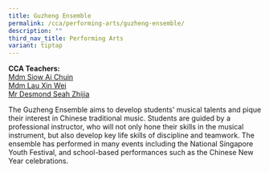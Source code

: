 ```yaml
---
title: Guzheng Ensemble
permalink: /cca/performing-arts/guzheng-ensemble/
description: ""
third_nav_title: Performing Arts
variant: tiptap
---
```

<p><strong>CCA Teachers:</strong><br><a href="mailto:Siow_Ai_Chuin@schools.gov.sg" rel="noopener noreferrer nofollow" target="_blank">Mdm Siow Ai Chuin</a><br><a href="mailto:Lau_Xin_Wei@schools.gov.sg" rel="noopener noreferrer nofollow" target="_blank">Mdm Lau Xin Wei</a><br><a href="mailto:Seah_Zhijia_Desmond@schools.gov.sg" rel="noopener noreferrer nofollow" target="_blank">Mr Desmond Seah Zhijia</a></p><p></p><p></p><p>The Guzheng Ensemble aims to develop students' musical talents and pique their interest in Chinese traditional music. Students are guided by a professional instructor, who will not only hone their skills in the musical instrument, but also develop key life skills of discipline and teamwork. The ensemble has performed in many events including the National Singapore Youth Festival, and school-based performances such as the Chinese New Year celebrations.</p>